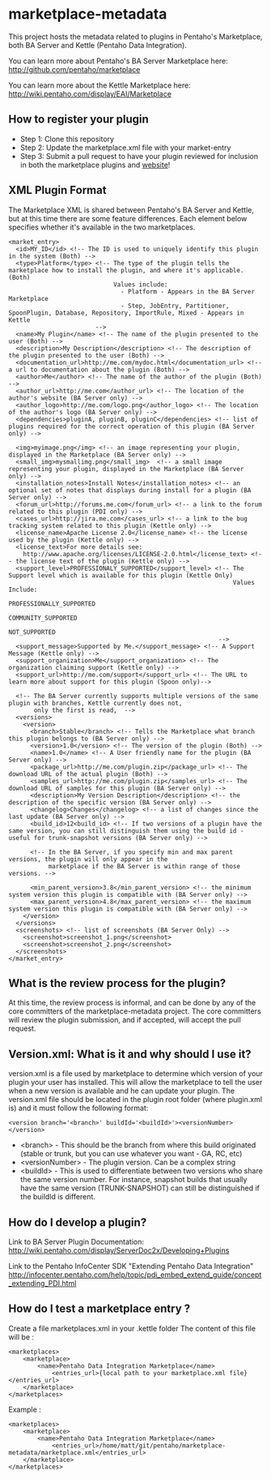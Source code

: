 marketplace-metadata
====================

This project hosts the metadata related to plugins in Pentaho's Marketplace, both BA Server and Kettle (Pentaho Data Integration).  

You can learn more about Pentaho's BA Server Marketplace here:
http://github.com/pentaho/marketplace

You can learn more about the Kettle Marketplace here:
http://wiki.pentaho.com/display/EAI/Marketplace

How to register your plugin
---------------------------
* Step 1: Clone this repository
* Step 2: Update the marketplace.xml file with your market-entry
* Step 3: Submit a pull request to have your plugin reviewed for inclusion in both the marketplace plugins and [website](http://www.pentaho.com/marketplace/)!

XML Plugin Format
-----------------
The Marketplace XML is shared between Pentaho's BA Server and Kettle, but at 
this time there are some feature differences.  Each element below specifies whether it's available in the two marketplaces.

    <market_entry>
      <id>MY_ID</id> <!-- The ID is used to uniquely identify this plugin in the system (Both) -->
      <type>Platform</type> <!-- The type of the plugin tells the marketplace how to install the plugin, and where it's applicable. (Both)
                                 Values include:
                                   - Platform - Appears in the BA Server Marketplace
                                   - Step, JobEntry, Partitioner, SpoonPlugin, Database, Repository, ImportRule, Mixed - Appears in Kettle
                            -->
      <name>My Plugin</name> <!-- The name of the plugin presented to the user (Both) -->
      <description>My Description</description> <!-- The description of the plugin presented to the user (Both) -->
      <documentation_url>http://me.com/mydoc.html</documentation_url> <!-- a url to documentation about the plugin (Both) -->
      <author>Me</author> <!-- The name of the author of the plugin (Both) -->
      <author_url>http://me.com</author_url> <!-- The location of the author's website (BA Server only) -->
      <author_logo>http://me.com/logo.png</author_logo> <!-- The location of the author's logo (BA Server only) -->
      <dependencies>pluginA, pluginB, pluginC</dependencies> <!-- list of plugins required for the correct operation of this plugin (BA Server only) -->

      <img>myimage.png</img> <!-- an image representing your plugin, displayed in the Marketplace (BA Server only) -->
      <small_img>mysmallimg.png</small_img>  <!-- a small image representing your plugin, displayed in the Marketplace (BA Server only) -->
      <installation_notes>Install Notes</installation_notes> <!-- an optional set of notes that displays during install for a plugin (BA Server only) -->
      <forum_url>http://forums.me.com</forum_url> <!-- a link to the forum related to this plugin (PDI only) -->
      <cases_url>http://jira.me.com</cases_url> <!-- a link to the bug tracking system related to this plugin (Kettle only) -->
      <license_name>Apache License 2.0</license_name> <!-- the license used by the plugin (Kettle only) --> 
      <license_text>For more details see:
        http://www.apache.org/licenses/LICENSE-2.0.html</license_text> <!-- the license text of the plugin (Kettle only) -->
      <support_level>PROFESSIONALY_SUPPORTED</support_level> <!-- The Support level which is available for this plugin (Kettle Only) 
                                                                  Values Include: 
                                                                    PROFESSIONALLY_SUPPORTED
                                                                    COMMUNITY_SUPPORTED
                                                                    NOT_SUPPORTED
                                                              --> 
      <support_message>Supported by Me.</support_message> <!-- A Support Message (Kettle only) -->
      <support_organization>Me</support_organization> <!-- The organization claiming support (Kettle only) -->
      <support_url>http://me.com/support</support_url> <!-- The URL to learn more about support for this plugin (Spoon only)-->
      
      <!-- The BA Server currently supports multiple versions of the same plugin with branches, Kettle currently does not, 
           only the first is read,  -->
      <versions>
        <version>
          <branch>Stable</branch> <!-- Tells the Marketplace what branch this plugin belongs to (BA Server only) -->
          <version>1.0</version> <!-- The version of the plugin (Both) -->
          <name>1.0</name> <!-- A User friendly name for the plugin (BA Server only) -->
          <package_url>http://me.com/plugin.zip</package_url> <!-- The download URL of the actual plugin (Both) -->
          <samples_url>http://me.com/plugin.zip</samples_url> <!-- The download URL of samples for this plugin (BA Server only) -->
          <description>My Version Description</description> <!-- the description of the specific version (BA Server only) -->
          <changelog>Changes</changelog> <!-- a list of changes since the last update (BA Server only) -->
          <build_id>12<build_id> <!-- If two versions of a plugin have the same version, you can still distinguish them using the build id - useful for trunk-snapshot versions (BA Server only) -->
          
          <!-- In the BA Server, if you specify min and max parent versions, the plugin will only appear in the 
               marketplace if the BA Server is within range of those versions. -->
          
          <min_parent_version>3.8</min_parent_version> <!-- the minimum system version this plugin is compatible with (BA Server only) -->
          <max_parent_version>4.8</max_parent_version> <!-- the maximum system version this plugin is compatible with (BA Server only) -->
        </version>
      </versions>
      <screenshots> <!-- list of screenshots (BA Server Only) -->
        <screenshot>screenshot_1.png</screenshot>
        <screenshot>screenshot_2.png</screenshot>
      </screenshots>
    </market_entry>

What is the review process for the plugin?
------------------------------------------
At this time, the review process is informal, and can be done by any of the core 
committers of the marketplace-metadata project.  The core committers will review 
the plugin submission, and if accepted, will accept the pull request.

  
Version.xml: What is it and why should I use it?
------------------------------------------
 
version.xml is a file used by marketplace to determine which version of your plugin your user has installed.
This will allow the marketplace to tell the user when a new version is available and he can update your plugin.
The version.xml file should be located in the plugin root folder (where plugin.xml is) and it must follow
the following format:

    <version branch='<branch>' buildId='<buildId>'><versionNumber></version>

 * &lt;branch&gt; - This should be the branch from where this build originated (stable or trunk, but you can use 
 whatever you want - GA, RC, etc)
 * &lt;versionNumber&gt; - The plugin version. Can be a complex string
 *  &lt;buildId&gt; - This is used to differentiate between two versions who share the same version number. For instance,
 snapshot builds that usually have the same version (TRUNK-SNAPSHOT) can still be distinguished if the buildId is
 different. 
 
  
How do I develop a plugin?
--------------------------
Link to BA Server Plugin Documentation:
http://wiki.pentaho.com/display/ServerDoc2x/Developing+Plugins

Link to the Pentaho InfoCenter SDK "Extending Pentaho Data Integration"
http://infocenter.pentaho.com/help/topic/pdi_embed_extend_guide/concept_extending_PDI.html

How do I test a marketplace entry ?
-----------------------------------
Create a file marketplaces.xml in your .kettle folder
The content of this file will be :

    <marketplaces>
        <marketplace>
            <name>Pentaho Data Integration Marketplace</name>
                <entries_url>{local path to your marketplace.xml file}</entries_url>
        </marketplace>
    </marketplaces>



Example :

    <marketplaces>
        <marketplace>
            <name>Pentaho Data Integration Marketplace</name>
                <entries_url>/home/matt/git/pentaho/marketplace-metadata/marketplace.xml</entries_url>
        </marketplace>
    </marketplaces>

